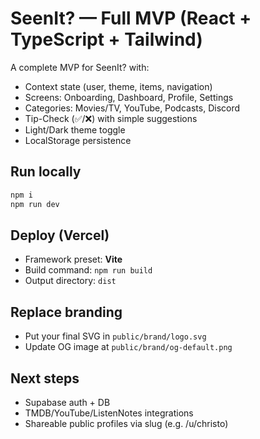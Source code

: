 
# SeenIt? — Full MVP (React + TypeScript + Tailwind)

A complete MVP for SeenIt? with:
- Context state (user, theme, items, navigation)
- Screens: Onboarding, Dashboard, Profile, Settings
- Categories: Movies/TV, YouTube, Podcasts, Discord
- Tip-Check (✅/❌) with simple suggestions
- Light/Dark theme toggle
- LocalStorage persistence

## Run locally
```bash
npm i
npm run dev
```

## Deploy (Vercel)
- Framework preset: **Vite**
- Build command: `npm run build`
- Output directory: `dist`

## Replace branding
- Put your final SVG in `public/brand/logo.svg`
- Update OG image at `public/brand/og-default.png`

## Next steps
- Supabase auth + DB
- TMDB/YouTube/ListenNotes integrations
- Shareable public profiles via slug (e.g. /u/christo)

